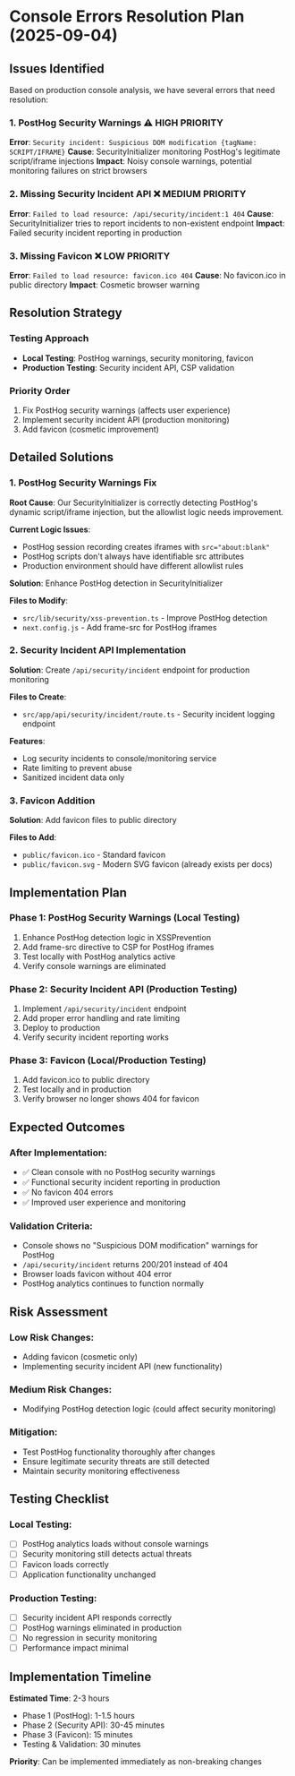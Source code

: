 # Console Errors Resolution Plan (2025-09-04)

## Issues Identified

Based on production console analysis, we have several errors that need resolution:

### 1. PostHog Security Warnings ⚠️ HIGH PRIORITY
**Error**: `Security incident: Suspicious DOM modification {tagName: SCRIPT/IFRAME}`
**Cause**: SecurityInitializer monitoring PostHog's legitimate script/iframe injections
**Impact**: Noisy console warnings, potential monitoring failures on strict browsers

### 2. Missing Security Incident API ❌ MEDIUM PRIORITY  
**Error**: `Failed to load resource: /api/security/incident:1 404`
**Cause**: SecurityInitializer tries to report incidents to non-existent endpoint
**Impact**: Failed security incident reporting in production

### 3. Missing Favicon ❌ LOW PRIORITY
**Error**: `Failed to load resource: favicon.ico 404`
**Cause**: No favicon.ico in public directory
**Impact**: Cosmetic browser warning

## Resolution Strategy

### Testing Approach
- **Local Testing**: PostHog warnings, security monitoring, favicon
- **Production Testing**: Security incident API, CSP validation

### Priority Order
1. Fix PostHog security warnings (affects user experience)
2. Implement security incident API (production monitoring)
3. Add favicon (cosmetic improvement)

## Detailed Solutions

### 1. PostHog Security Warnings Fix

**Root Cause**: Our SecurityInitializer is correctly detecting PostHog's dynamic script/iframe injection, but the allowlist logic needs improvement.

**Current Logic Issues**:
- PostHog session recording creates iframes with `src="about:blank"`
- PostHog scripts don't always have identifiable src attributes
- Production environment should have different allowlist rules

**Solution**: Enhance PostHog detection in SecurityInitializer

**Files to Modify**:
- `src/lib/security/xss-prevention.ts` - Improve PostHog detection
- `next.config.js` - Add frame-src for PostHog iframes

### 2. Security Incident API Implementation

**Solution**: Create `/api/security/incident` endpoint for production monitoring

**Files to Create**:
- `src/app/api/security/incident/route.ts` - Security incident logging endpoint

**Features**:
- Log security incidents to console/monitoring service
- Rate limiting to prevent abuse
- Sanitized incident data only

### 3. Favicon Addition

**Solution**: Add favicon files to public directory

**Files to Add**:
- `public/favicon.ico` - Standard favicon
- `public/favicon.svg` - Modern SVG favicon (already exists per docs)

## Implementation Plan

### Phase 1: PostHog Security Warnings (Local Testing)
1. Enhance PostHog detection logic in XSSPrevention
2. Add frame-src directive to CSP for PostHog iframes
3. Test locally with PostHog analytics active
4. Verify console warnings are eliminated

### Phase 2: Security Incident API (Production Testing)
1. Implement `/api/security/incident` endpoint
2. Add proper error handling and rate limiting
3. Deploy to production
4. Verify security incident reporting works

### Phase 3: Favicon (Local/Production Testing)
1. Add favicon.ico to public directory
2. Test locally and in production
3. Verify browser no longer shows 404 for favicon

## Expected Outcomes

### After Implementation:
- ✅ Clean console with no PostHog security warnings
- ✅ Functional security incident reporting in production
- ✅ No favicon 404 errors
- ✅ Improved user experience and monitoring

### Validation Criteria:
- Console shows no "Suspicious DOM modification" warnings for PostHog
- `/api/security/incident` returns 200/201 instead of 404
- Browser loads favicon without 404 error
- PostHog analytics continues to function normally

## Risk Assessment

### Low Risk Changes:
- Adding favicon (cosmetic only)
- Implementing security incident API (new functionality)

### Medium Risk Changes:
- Modifying PostHog detection logic (could affect security monitoring)

### Mitigation:
- Test PostHog functionality thoroughly after changes
- Ensure legitimate security threats are still detected
- Maintain security monitoring effectiveness

## Testing Checklist

### Local Testing:
- [ ] PostHog analytics loads without console warnings
- [ ] Security monitoring still detects actual threats
- [ ] Favicon loads correctly
- [ ] Application functionality unchanged

### Production Testing:
- [ ] Security incident API responds correctly
- [ ] PostHog warnings eliminated in production
- [ ] No regression in security monitoring
- [ ] Performance impact minimal

## Implementation Timeline

**Estimated Time**: 2-3 hours
- Phase 1 (PostHog): 1-1.5 hours
- Phase 2 (Security API): 30-45 minutes  
- Phase 3 (Favicon): 15 minutes
- Testing & Validation: 30 minutes

**Priority**: Can be implemented immediately as non-breaking changes
